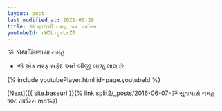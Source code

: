 ```yaml
---
layout: post
last_modified_at: 2021-03-29
title: ૐ ણાદાયી નમહ ૧૦૮ ટાઈમ્સ
youtubeId: rWOL-gvLxZ0
---
```

 
 
 ૐ શ્વેથાપિંગળાયા નમહ  
 
 -  જે એક તરફ સફેદ અને બીજી બાજુ લાલ છે 
 
  
 
  
 
 
 
 
 
 


{% include youtubePlayer.html id=page.youtubeId %}
 
[Next]({{ site.baseurl }}{% link  split2/_posts/2016-06-07-ૐ સુતાપાસે નમહ ૧૦૮ ટાઈમ્સ.md%})
 
